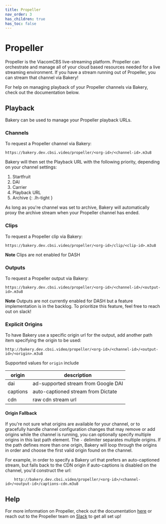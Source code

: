 ```yaml
---
title: Propeller
nav_order: 3
has_children: true
has_toc: false
---
```


# Propeller
Propeller is the ViacomCBS live-streaming platform. Propeller can orchestrate and manage all of your cloud based resources needed for a live streaming environment. If you have a stream running out of Propeller, you can stream that channel via Bakery! 

For help on managing playback of your Propeller channels via Bakery, check out the documentation below. 

## Playback

Bakery can be used to manage your Propeller playback URLs. 

### Channels

To request a Propeller channel via Bakery:

    https://bakery.dev.cbsi.video/propeller/<org-id>/<channel-id>.m3u8

Bakery will then set the Playback URL with the following priority, depending on your channel settings:

1. Startfruit
2. DAI
3. Carrier
4. Playback URL
5. Archive
{: .lh-tight }

As long as you're channel was set to archive, Bakery will automatically proxy the archive stream when your Propeller channel has ended. 

### Clips

To request a Propeller clip via Bakery:

    https://bakery.dev.cbsi.video/propeller/<org-id>/clip/<clip-id>.m3u8

**Note** Clips are not enabled for DASH

### Outputs

To request a Propeller output via Bakery:

    https://bakery.dev.cbsi.video/propeller/<org-id>/<channel-id>/<output-id>.m3u8

**Note** Outputs are not currently enabled for DASH but a feature implementation is in the backlog. To prioritize this feature, feel free to reach out on slack!

### Explicit Origins

To have Bakery use a specific origin url for the output, add another path item specifying the origin to be used:

    http://bakery.dev.cbsi.video/propeller/<org-id>/<channel-id>/<output-id>/<origin>.m3u8

Supported values for `origin` include

|**origin**|**description**|
|----------|---------------|
| dai      | ad-supported stream from Google DAI|
| captions | auto-captioned stream from Dictate |
| cdn      | raw cdn stream url |

#### Origin Fallback

If you're not sure what origins are available for your channel, or to gracefully handle channel configuration
changes that may remove or add origins while the channel is running, you can optionally specify multiple origins
in this last path element. The `-` delimiter separates multiple origins. If the path defines more than one origin,
Bakery will loop through the origins in order and choose the first valid origin found on the channel.

For example, in order to specify a Bakery url that prefers an auto-captioned stream, but falls back to the CDN origin
if auto-captions is disabled on the channel, you'd construct the url:

        http://bakery.dev.cbsi.video/propeller/<org-id>/<channel-id>/<output-id>/captions-cdn.m3u8

## Help

For more information on Propeller, check out the documentation <a href="https://cbsinteractive.github.io/propeller/">here</a> or reach out to the Propeller team on <a href="https://cbs.slack.com/app_redirect?channel=i-vidtech-propeller" target="_blank">Slack</a> to get all set up!